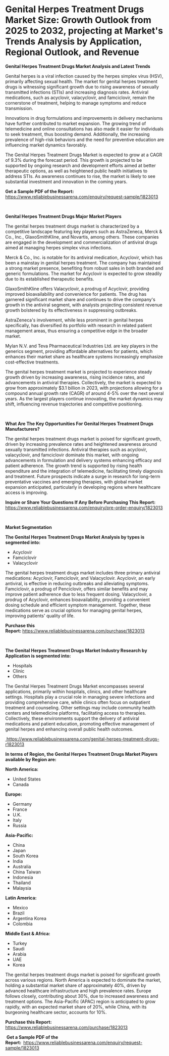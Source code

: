 <p><h1>Genital Herpes Treatment Drugs Market Size: Growth Outlook from 2025 to 2032, projecting at Market's Trends Analysis by Application, Regional Outlook, and Revenue</h1></p><p><strong>Genital Herpes Treatment Drugs Market Analysis and Latest Trends</strong></p>
<p><p>Genital herpes is a viral infection caused by the herpes simplex virus (HSV), primarily affecting sexual health. The market for genital herpes treatment drugs is witnessing significant growth due to rising awareness of sexually transmitted infections (STIs) and increasing diagnosis rates. Antiviral medications, such as acyclovir, valacyclovir, and famciclovir, remain the cornerstone of treatment, helping to manage symptoms and reduce transmission.</p><p>Innovations in drug formulations and improvements in delivery mechanisms have further contributed to market expansion. The growing trend of telemedicine and online consultations has also made it easier for individuals to seek treatment, thus boosting demand. Additionally, the increasing prevalence of high-risk behaviors and the need for preventive education are influencing market dynamics favorably.</p><p>The Genital Herpes Treatment Drugs Market is expected to grow at a CAGR of 9.3% during the forecast period. This growth is projected to be supported by ongoing research and development efforts aimed at better therapeutic options, as well as heightened public health initiatives to address STIs. As awareness continues to rise, the market is likely to see substantial investment and innovation in the coming years.</p></p>
<p><strong>Get a Sample PDF of the Report:&nbsp;</strong> <a href="https://www.reliablebusinessarena.com/enquiry/request-sample/1823013?utm_campaign=3088&utm_medium=2&utm_source=Github&utm_content=ia&utm_term=19042025&utm_id=genital-herpes-treatment-drugs">https://www.reliablebusinessarena.com/enquiry/request-sample/1823013</a></p>
<p>&nbsp;</p>
<p><strong>Genital Herpes Treatment Drugs Major Market Players</strong></p>
<p><p>The genital herpes treatment drugs market is characterized by a competitive landscape featuring key players such as AstraZeneca, Merck & Co., Inc., GlaxoSmithKline, and Novartis, among others. These companies are engaged in the development and commercialization of antiviral drugs aimed at managing herpes simplex virus infections.</p><p>Merck & Co., Inc. is notable for its antiviral medication, Acyclovir, which has been a mainstay in genital herpes treatment. The company has maintained a strong market presence, benefiting from robust sales in both branded and generic formulations. The market for Acyclovir is expected to grow steadily due to its established therapeutic benefits.</p><p>GlaxoSmithKline offers Valacyclovir, a prodrug of Acyclovir, providing improved bioavailability and convenience for patients. The drug has garnered significant market share and continues to drive the company's growth in the antiviral segment, with analysts projecting consistent revenue growth bolstered by its effectiveness in suppressing outbreaks.</p><p>AstraZeneca's involvement, while less prominent in genital herpes specifically, has diversified its portfolio with research in related patient management areas, thus ensuring a competitive edge in the broader market.</p><p>Mylan N.V. and Teva Pharmaceutical Industries Ltd. are key players in the generics segment, providing affordable alternatives for patients, which enhances their market share as healthcare systems increasingly emphasize cost-effective treatments.</p><p>The genital herpes treatment market is projected to experience steady growth driven by increasing awareness, rising incidence rates, and advancements in antiviral therapies. Collectively, the market is expected to grow from approximately $3.1 billion in 2023, with projections allowing for a compound annual growth rate (CAGR) of around 4-5% over the next several years. As the largest players continue innovating, the market dynamics may shift, influencing revenue trajectories and competitive positioning.</p></p>
<p>&nbsp;</p>
<p><strong>What Are The Key Opportunities For Genital Herpes Treatment Drugs Manufacturers?</strong></p>
<p><p>The genital herpes treatment drugs market is poised for significant growth, driven by increasing prevalence rates and heightened awareness around sexually transmitted infections. Antiviral therapies such as acyclovir, valacyclovir, and famciclovir dominate this market, with ongoing advancements in formulation and delivery systems enhancing efficacy and patient adherence. The growth trend is supported by rising health expenditure and the integration of telemedicine, facilitating timely diagnosis and treatment. Future prospects indicate a surge in research for long-term preventative vaccines and emerging therapies, with global market expansion anticipated, particularly in developing regions where healthcare access is improving.</p></p>
<p><strong>Inquire or Share Your Questions If Any Before Purchasing This Report:</strong> <a href="https://www.reliablebusinessarena.com/enquiry/pre-order-enquiry/1823013?utm_campaign=3088&utm_medium=2&utm_source=Github&utm_content=ia&utm_term=19042025&utm_id=genital-herpes-treatment-drugs">https://www.reliablebusinessarena.com/enquiry/pre-order-enquiry/1823013</a></p>
<p>&nbsp;</p>
<p><strong>Market Segmentation</strong></p>
<p><strong>The Genital Herpes Treatment Drugs Market Analysis by types is segmented into:</strong></p>
<p><ul><li>Acyclovir</li><li>Famciclovir</li><li>Valacyclovir</li></ul></p>
<p><p>The genital herpes treatment drugs market includes three primary antiviral medications: Acyclovir, Famciclovir, and Valacyclovir. Acyclovir, an early antiviral, is effective in reducing outbreaks and alleviating symptoms. Famciclovir, a prodrug of Penciclovir, offers similar benefits and may improve patient adherence due to less frequent dosing. Valacyclovir, a prodrug of Acyclovir, enhances bioavailability, providing a convenient dosing schedule and efficient symptom management. Together, these medications serve as crucial options for managing genital herpes, improving patients' quality of life.</p></p>
<p><strong>Purchase this Report:&nbsp;</strong><a href="https://www.reliablebusinessarena.com/purchase/1823013?utm_campaign=3088&utm_medium=2&utm_source=Github&utm_content=ia&utm_term=19042025&utm_id=genital-herpes-treatment-drugs">https://www.reliablebusinessarena.com/purchase/1823013</a></p>
<p>&nbsp;</p>
<p><strong>The Genital Herpes Treatment Drugs Market Industry Research by Application is segmented into:</strong></p>
<p><ul><li>Hospitals</li><li>Clinic</li><li>Others</li></ul></p>
<p><p>The Genital Herpes Treatment Drugs Market encompasses several applications, primarily within hospitals, clinics, and other healthcare settings. Hospitals play a crucial role in managing severe infections and providing comprehensive care, while clinics often focus on outpatient treatment and counseling. Other settings may include community health centers and telemedicine platforms, facilitating access to therapies. Collectively, these environments support the delivery of antiviral medications and patient education, promoting effective management of genital herpes and enhancing overall public health outcomes.</p></p>
<p><a href="https://www.reliablebusinessarena.com/genital-herpes-treatment-drugs-r1823013?utm_campaign=3088&utm_medium=2&utm_source=Github&utm_content=ia&utm_term=19042025&utm_id=genital-herpes-treatment-drugs">&nbsp;https://www.reliablebusinessarena.com/genital-herpes-treatment-drugs-r1823013</a></p>
<p><strong>In terms of Region, the Genital Herpes Treatment Drugs Market Players available by Region are:</strong></p>
<p>
    <p> <strong> North America: </strong>
        <ul>
            <li>United States</li>
            <li>Canada</li>
        </ul>
        </p> 
    <p> <strong> Europe: </strong>
        <ul>
            <li>Germany</li>
            <li>France</li>
            <li>U.K.</li>
            <li>Italy</li>
            <li>Russia</li>
        </ul>
        </p> 
    <p> <strong> Asia-Pacific: </strong>
        <ul>
            <li>China</li>
            <li>Japan</li>
            <li>South Korea</li>
            <li>India</li>
            <li>Australia</li>
            <li>China Taiwan</li>
            <li>Indonesia</li>
            <li>Thailand</li>
            <li>Malaysia</li>
        </ul>
        </p> 
    <p> <strong> Latin America: </strong>
        <ul>
            <li>Mexico</li>
            <li>Brazil</li>
            <li>Argentina Korea</li>
            <li>Colombia</li>
        </ul>
        </p> 
    <p> <strong> Middle East & Africa: </strong>
        <ul>
            <li>Turkey</li>
            <li>Saudi</li>
            <li>Arabia</li>
            <li>UAE</li>
            <li>Korea</li>
        </ul>
    </p>
    </p>
<p><p>The genital herpes treatment drugs market is poised for significant growth across various regions. North America is expected to dominate the market, holding a substantial market share of approximately 40%, driven by advanced healthcare infrastructure and high prevalence rates. Europe follows closely, contributing about 30%, due to increased awareness and treatment options. The Asia-Pacific (APAC) region is anticipated to grow rapidly, with an expected market share of 20%, while China, with its burgeoning healthcare sector, accounts for 10%.</p></p>
<p><strong>Purchase this Report: </strong><a href="https://www.reliablebusinessarena.com/purchase/1823013?utm_campaign=3088&utm_medium=2&utm_source=Github&utm_content=ia&utm_term=19042025&utm_id=genital-herpes-treatment-drugs">https://www.reliablebusinessarena.com/purchase/1823013</a></p>
<p>&nbsp;<strong>Get a Sample PDF of the Report:&nbsp;&nbsp;</strong><a href="https://www.reliablebusinessarena.com/enquiry/request-sample/1823013?utm_campaign=3088&utm_medium=2&utm_source=Github&utm_content=ia&utm_term=19042025&utm_id=genital-herpes-treatment-drugs">https://www.reliablebusinessarena.com/enquiry/request-sample/1823013</a></p>
<p><strong></strong></p>
<p><p></p><p></p><p></p></p>